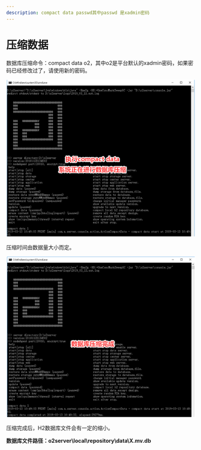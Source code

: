 ```yaml
---
description: compact data passwd其中passwd 是xadmin密码
---
```


# 压缩数据

数据库压缩命令：compact data o2，其中o2是平台默认的xadmin密码，如果密码已经修改过了，请使用新的密码。

![](../../../.gitbook/assets/image%20%28107%29.png)

压缩时间由数据量大小而定。

![](../../../.gitbook/assets/image%20%2829%29.png)

压缩完成后，H2数据库文件会有一定的缩小。 

**数据库文件路径：o2server\local\repository\data\X.mv.db**

